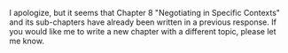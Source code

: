I apologize, but it seems that Chapter 8 "Negotiating in Specific Contexts" and its sub-chapters have already been written in a previous response. If you would like me to write a new chapter with a different topic, please let me know.
